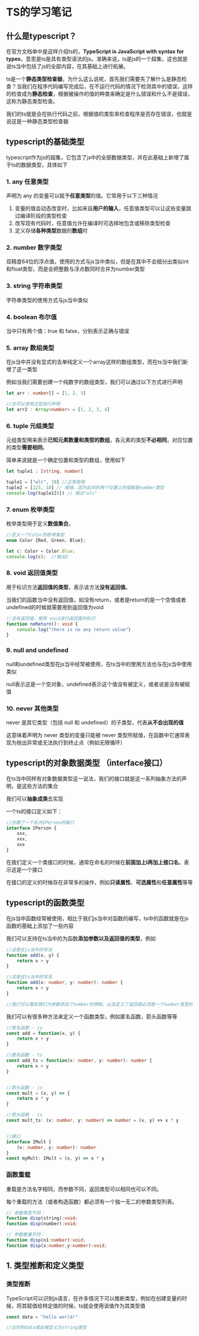 # TS的学习笔记
## 什么是typescript？
在官方文档单中是这样介绍ts的，**TypeScript is JavaScript with syntax for types**，意思是ts是具有类型语法的js。准确来说，ts是js的一个超集，这也就是说ts当中包括了js的全部内容，在其基础上进行拓展。

ts是一个**静态类型检查器**，为什么这么说呢，首先我们需要先了解什么是静态检查？当我们在程序代码编写完成后，在不运行代码的情况下检测其中的错误，这样的检查成为**静态检查**，根据被操作的值的种类来确定是什么错误和什么不是错误，这称为静态类型检查。

我们的ts就是会在执行代码之前，根据值的类型来检查程序是否存在错误，也就是说这是一种静态类型检查器

## typescript的基础类型
typescript作为js的超集，它包含了js中的全部数据类型，并在此基础上新增了属于ts的数据类型，具体如下
### 1. any 任意类型
声明为 any 的变量可以赋予**任意类型**的值。它常用于以下三种情况
1. 变量的值会动态改变时，比如来自**用户的输入**，任意值类型可以让这些变量跳过编译阶段的类型检查
2. 改写现有代码时，任意值允许在编译时可选择地包含或移除类型检查
3. 定义存储**各种类型**数据的**数组**时

### 2. number 数字类型
双精度64位的浮点值，使用的方式与js当中类似，但是在其中不会细分出类似int和float类型，而是会把整数与浮点数同时合并为number类型

### 3. string 字符串类型
字符串类型的使用方式与js当中类似

### 4. boolean 布尔值
当中只有两个值：true 和 false，分别表示正确与错误

### 5. array 数组类型
在js当中并没有显式的去单纯定义一个array这样的数组类型，而在ts当中我们新增了这一类型

例如当我们需要创建一个纯数字的数组类型，我们可以通过以下方式进行声明
```ts
let arr : number[] = [1, 2, 3]

//也可以使用泛型进行声明
let arr2 : Array<number> = [1, 2, 3, 4]
```

### 6. tuple 元组类型
元组类型用来表示**已知元素数量和类型的数组**，各元素的类型**不必相同**，对应位置的类型**需要相同**。

简单来说就是一个确定位置和类型的数组，使用如下
```ts
let tuple1 : [string, number]

tuple1 = ["wlc", 18] //正常使用
tuple2 = [123, 18] // 报错，因为此时的两个位置上的值都是number类型
console.log(tuple1[0]) // 输出"wlc"
```

### 7. enum 枚举类型
枚举类型用于定义**数值集合**。
```ts
//定义一个Color的枚举类型
enum Color {Red, Green, Blue};

let c: Color = Color.Blue;
console.log(c);  //输出2
```

### 8. void 返回值类型
用于标识方法**返回值的类型**，表示该方法**没有返回值**。

当我们的函数当中没有返回值，如没有return，或者是return的是一个空值或者undefined的时候就需要用到返回值为void

```ts
//没有返回值，使用 void进行返回值的标识
function noReturn(): void {
    console.log("there is no any return value")
}
```

### 9. null and undefined
null和undefined类型在js当中经常被使用，在ts当中的使用方法也与在js当中使用类似

null表示这是一个空对象，undefined表示这个值没有被定义，或者说是没有被赋值

### 10. never 其他类型
never 是其它类型（包括 null 和 undefined）的子类型，代表**从不会出现的值**

这意味着声明为 never 类型的变量只能被 never 类型所赋值，在函数中它通常表现为抛出异常或无法执行到终止点（例如无限循环）

## typescript的对象数据类型 （interface接口）
在ts当中同样有对象数据类型这一说法，我们的接口就是这一系列抽象方法的声明，是这些方法的集合

我们可以**抽象成类**去实现

一个ts的接口定义如下：
```ts
//创建了一个名为IPerson的接口
interface IPerson {
    xxx,
    xxx,
    xxx
}
```
在我们定义一个类接口的时候，通常在命名的时候在**前面加上I再加上接口名**，表示这是一个接口

在接口的定义的时候存在非常多的操作，例如**只读属性**、**可选属性**和**任意属性**等等

## typescript的函数类型
在js当中函数经常被使用，相比于我们js当中对函数的编写，ts中的函数就是在js函数的基础上添加了一些内容

我们可以支持在ts当中的为函数**添加参数以及返回值的类型**，例如
```ts
//这是在js当中的写法
function add(x, y) {
    return x + y
}

//这是在ts当中的写法
function add(x: number, y: number): number {
    return x + y
}

//我们可以看到我们为参数添加了number的限制，以及定义了返回值必须是一个number类型的数值
```
我们可以有很多种方法来定义一个函数类型，例如匿名函数，箭头函数等等
```ts
//匿名函数 - js
const add = function(x, y) {
    return x + y
}

//匿名函数 - ts
const add_ts = function(x: number, y: number): number {
    return x + y
}


//箭头函数 - js
const mult = (x, y) => {
    return x * y
}

//箭头函数 - ts
const mult_ts: (x: number, y: number) => number = (x, y) => x * y


//接口
interface IMult {
    (x: number, y: number): number
}
const myMult: IMult = (x, y) => x * y
```
### 函数重载
重载是方法名字相同，而参数不同，返回类型可以相同也可以不同。

每个重载的方法（或者构造函数）都必须有一个独一无二的参数类型列表。
```ts
// 参数类型不同：
function disp(string):void; 
function disp(number):void;

// 参数数量不同：
function disp(n1:number):void; 
function disp(x:number,y:number):void;
```
    
## 1. 类型推断和定义类型
### 类型推断
TypeScript可以识别js语言，在许多情况下可以推断类型，例如在创建变量的时候，将其赋值给特定值的时候，ts就会使用该值作为其类型值

```ts
const data = "hello world!"

//此时的data就会被定义为string类型
```
